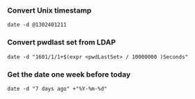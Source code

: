 ### Convert Unix timestamp
```
date -d @1302401211
```

### Convert pwdlast set from LDAP
```
date -d "1601/1/1+$(expr <pwdLastSet> / 10000000 )Seconds"
```

### Get the date one week before today
```
date -d "7 days ago" +"%Y-%m-%d"
```

